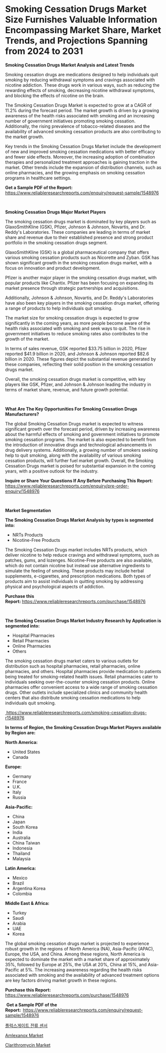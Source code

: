 <p><h1>Smoking Cessation Drugs Market Size Furnishes Valuable Information Encompassing Market Share, Market Trends, and Projections Spanning from 2024 to 2031</h1></p><p><strong>Smoking Cessation Drugs Market Analysis and Latest Trends</strong></p>
<p><p>Smoking cessation drugs are medications designed to help individuals quit smoking by reducing withdrawal symptoms and cravings associated with nicotine addiction. These drugs work in various ways, such as reducing the rewarding effects of smoking, decreasing nicotine withdrawal symptoms, and blocking the effects of nicotine on the brain.</p><p>The Smoking Cessation Drugs Market is expected to grow at a CAGR of 11.2% during the forecast period. The market growth is driven by a growing awareness of the health risks associated with smoking and an increasing number of government initiatives promoting smoking cessation. Additionally, the rising prevalence of tobacco-related diseases and the availability of advanced smoking cessation products are also contributing to the market growth.</p><p>Key trends in the Smoking Cessation Drugs Market include the development of new and improved smoking cessation medications with better efficacy and fewer side effects. Moreover, the increasing adoption of combination therapies and personalized treatment approaches is gaining traction in the market. Other trends include the expansion of distribution channels, such as online pharmacies, and the growing emphasis on smoking cessation programs in healthcare settings.</p></p>
<p><strong>Get a Sample PDF of the Report:&nbsp;</strong> <a href="https://www.reliableresearchreports.com/enquiry/request-sample/1548976">https://www.reliableresearchreports.com/enquiry/request-sample/1548976</a></p>
<p>&nbsp;</p>
<p><strong>Smoking Cessation Drugs Major Market Players</strong></p>
<p><p>The smoking cessation drugs market is dominated by key players such as GlaxoSmithKline (GSK), Pfizer, Johnson & Johnson, Novartis, and Dr. Reddy's Laboratories. These companies are leading in terms of market share and revenue due to their established presence and strong product portfolio in the smoking cessation drugs segment.</p><p>GlaxoSmithKline (GSK) is a global pharmaceutical company that offers various smoking cessation products such as Nicorette and Zyban. GSK has shown significant growth in the smoking cessation drugs market, with a focus on innovation and product development.</p><p>Pfizer is another major player in the smoking cessation drugs market, with popular products like Chantix. Pfizer has been focusing on expanding its market presence through strategic partnerships and acquisitions.</p><p>Additionally, Johnson & Johnson, Novartis, and Dr. Reddy's Laboratories have also been key players in the smoking cessation drugs market, offering a range of products to help individuals quit smoking.</p><p>The market size for smoking cessation drugs is expected to grow significantly in the coming years, as more people become aware of the health risks associated with smoking and seek ways to quit. The rise in government initiatives to reduce smoking rates also contributes to the growth of the market.</p><p>In terms of sales revenue, GSK reported $33.75 billion in 2020, Pfizer reported $41.9 billion in 2020, and Johnson & Johnson reported $82.6 billion in 2020. These figures depict the substantial revenue generated by these companies, reflecting their solid position in the smoking cessation drugs market.</p><p>Overall, the smoking cessation drugs market is competitive, with key players like GSK, Pfizer, and Johnson & Johnson leading the industry in terms of market share, revenue, and future growth potential.</p></p>
<p>&nbsp;</p>
<p><strong>What Are The Key Opportunities For Smoking Cessation Drugs Manufacturers?</strong></p>
<p><p>The global Smoking Cessation Drugs market is expected to witness significant growth over the forecast period, driven by increasing awareness about the harmful effects of smoking and government initiatives to promote smoking cessation programs. The market is also expected to benefit from the introduction of innovative drugs and technological advancements in drug delivery systems. Additionally, a growing number of smokers seeking help to quit smoking, along with the availability of various smoking cessation products, will further fuel market growth. Overall, the Smoking Cessation Drugs market is poised for substantial expansion in the coming years, with a positive outlook for the industry.</p></p>
<p><strong>Inquire or Share Your Questions If Any Before Purchasing This Report:</strong> <a href="https://www.reliableresearchreports.com/enquiry/pre-order-enquiry/1548976">https://www.reliableresearchreports.com/enquiry/pre-order-enquiry/1548976</a></p>
<p>&nbsp;</p>
<p><strong>Market Segmentation</strong></p>
<p><strong>The Smoking Cessation Drugs Market Analysis by types is segmented into:</strong></p>
<p><ul><li>NRTs Products</li><li>Nicotine-Free Products</li></ul></p>
<p><p>The Smoking Cessation Drugs market includes NRTs products, which deliver nicotine to help reduce cravings and withdrawal symptoms, such as patches, gums, and lozenges. Nicotine-Free products are also available, which do not contain nicotine but instead use alternative ingredients to simulate the feeling of smoking. These products may include herbal supplements, e-cigarettes, and prescription medications. Both types of products aim to assist individuals in quitting smoking by addressing physical and psychological aspects of addiction.</p></p>
<p><strong>Purchase this Report:&nbsp;</strong><a href="https://www.reliableresearchreports.com/purchase/1548976">https://www.reliableresearchreports.com/purchase/1548976</a></p>
<p>&nbsp;</p>
<p><strong>The Smoking Cessation Drugs Market Industry Research by Application is segmented into:</strong></p>
<p><ul><li>Hospital Pharmacies</li><li>Retail Pharmacies</li><li>Online Pharmacies</li><li>Others</li></ul></p>
<p><p>The smoking cessation drugs market caters to various outlets for distribution such as hospital pharmacies, retail pharmacies, online pharmacies, and others. Hospital pharmacies provide medication to patients being treated for smoking-related health issues. Retail pharmacies cater to individuals seeking over-the-counter smoking cessation products. Online pharmacies offer convenient access to a wide range of smoking cessation drugs. Other outlets include specialized clinics and community health centers that also distribute smoking cessation medications to help individuals quit smoking.</p></p>
<p><a href="https://www.reliableresearchreports.com/smoking-cessation-drugs-r1548976">&nbsp;https://www.reliableresearchreports.com/smoking-cessation-drugs-r1548976</a></p>
<p><strong>In terms of Region, the Smoking Cessation Drugs Market Players available by Region are:</strong></p>
<p>
    <p> <strong> North America: </strong>
        <ul>
            <li>United States</li>
            <li>Canada</li>
        </ul>
        </p> 
    <p> <strong> Europe: </strong>
        <ul>
            <li>Germany</li>
            <li>France</li>
            <li>U.K.</li>
            <li>Italy</li>
            <li>Russia</li>
        </ul>
        </p> 
    <p> <strong> Asia-Pacific: </strong>
        <ul>
            <li>China</li>
            <li>Japan</li>
            <li>South Korea</li>
            <li>India</li>
            <li>Australia</li>
            <li>China Taiwan</li>
            <li>Indonesia</li>
            <li>Thailand</li>
            <li>Malaysia</li>
        </ul>
        </p> 
    <p> <strong> Latin America: </strong>
        <ul>
            <li>Mexico</li>
            <li>Brazil</li>
            <li>Argentina Korea</li>
            <li>Colombia</li>
        </ul>
        </p> 
    <p> <strong> Middle East & Africa: </strong>
        <ul>
            <li>Turkey</li>
            <li>Saudi</li>
            <li>Arabia</li>
            <li>UAE</li>
            <li>Korea</li>
        </ul>
    </p>
    </p>
<p><p>The global smoking cessation drugs market is projected to experience robust growth in the regions of North America (NA), Asia-Pacific (APAC), Europe, the USA, and China. Among these regions, North America is expected to dominate the market with a market share of approximately 35%, followed by Europe at 25%, the USA at 20%, China at 15%, and Asia-Pacific at 5%. The increasing awareness regarding the health risks associated with smoking and the availability of advanced treatment options are key factors driving market growth in these regions.</p></p>
<p><strong>Purchase this Report: </strong><a href="https://www.reliableresearchreports.com/purchase/1548976">https://www.reliableresearchreports.com/purchase/1548976</a></p>
<p>&nbsp;<strong>Get a Sample PDF of the Report:&nbsp;&nbsp;</strong><a href="https://www.reliableresearchreports.com/enquiry/request-sample/1548976">https://www.reliableresearchreports.com/enquiry/request-sample/1548976</a></p>
<p><strong></strong></p>
<p><p><a href="https://medium.com/@wheelgg5674537/%ED%94%8C%EB%9F%AD%EC%8A%A4%EA%B2%8C%EC%9D%B4%ED%8A%B8-%EC%A0%84%EB%A5%98-%EC%84%BC%EC%84%9C-%EC%8B%9C%EC%9E%A5-%EC%97%B0%EA%B5%AC-%EB%B3%B4%EA%B3%A0%EC%84%9C-%EA%B7%B8-%EC%97%AD%EC%82%AC-%EB%B0%8F-2031%EB%85%84%EA%B9%8C%EC%A7%80%EC%9D%98-%EC%98%88%EC%B8%A1-a8b31539f808">플럭스게이트 전류 센서</a></p><p><a href="https://github.com/ElmoRunolfsson2023/Market-Research-Report-List-1/blob/main/amlexanox-market.md">Amlexanox Market</a></p><p><a href="https://github.com/susanjprice2023/Market-Research-Report-List-1/blob/main/clarithromycin-market.md">Clarithromycin Market</a></p></p>